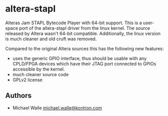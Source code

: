 altera-stapl
============

Alteras Jam STAPL Bytecode Player with 64-bit support. This is a user-space
port of the altera-stapl driver from the linux kernel. The source released
by Altera wasn't 64-bit compatible. Additionally, the linux version is much
cleaner and old cruft was removed.

Compared to the original Altera sources this has the following new
features:
  * uses the generic GPIO interface, thus should be usable with any
	CPLD/FPGA devices which have their JTAG port connected to GPIOs
	accessible by the kernel.
  * much cleaner source code
  * GPLv2 license


Authors
-------
  * Michael Walle <michael.walle@kontron.com>
